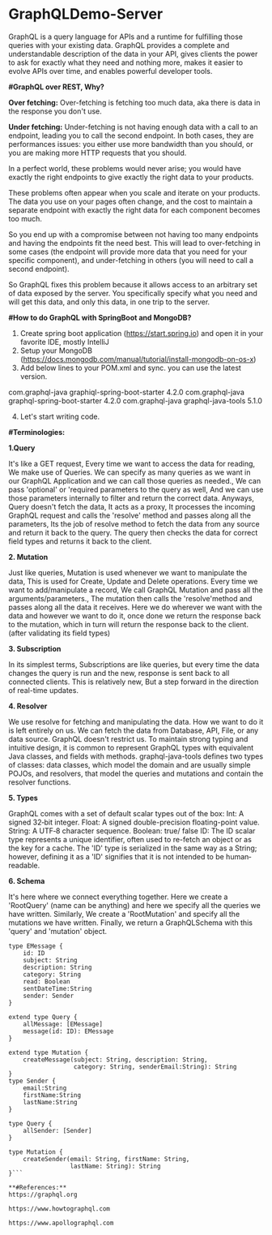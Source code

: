 # GraphQLDemo-Server
GraphQL is a query language for APIs and a runtime for fulfilling those queries with your existing data. GraphQL provides a complete and understandable description of the data in your API, gives clients the power to ask for exactly what they need and nothing more, makes it easier to evolve APIs over time, and enables powerful developer tools.

**#GraphQL over REST, Why?**

**Over fetching:** Over-fetching is fetching too much data, aka there is data in the response you don't use.

**Under fetching:** Under-fetching is not having enough data with a call to an endpoint, leading you to call the second endpoint.
In both cases, they are performances issues: you either use more bandwidth than you should, or you are making more HTTP requests that you should.

In a perfect world, these problems would never arise; you would have exactly the right endpoints to give exactly the right data to your products.

These problems often appear when you scale and iterate on your products. The data you use on your pages often change, and the cost to maintain a separate endpoint with exactly the right data for each component becomes too much.

So you end up with a compromise between not having too many endpoints and having the endpoints fit the need best. This will lead to over-fetching in some cases (the endpoint will provide more data that you need for your specific component), and under-fetching in others (you will need to call a second endpoint).

So GraphQL fixes this problem because it allows access to an arbitrary set of data exposed by the server. You specifically specify what you need and will get this data, and only this data, in one trip to the server.

**#How to do GraphQL with SpringBoot and MongoDB?**

1. Create spring boot application (https://start.spring.io) and open it in your favorite IDE, mostly IntelliJ
2. Setup your MongoDB (https://docs.mongodb.com/manual/tutorial/install-mongodb-on-os-x)
3. Add below lines to your POM.xml and sync. you can use the latest version.

<!-- Graph QL -->
<dependency>
 <groupId>com.graphql-java</groupId>
 <artifactId>graphiql-spring-boot-starter</artifactId>
 <version>4.2.0</version>
</dependency>

<dependency>
 <groupId>com.graphql-java</groupId>
 <artifactId>graphql-spring-boot-starter</artifactId>
 <version>4.2.0</version>
</dependency>

<dependency>
 <groupId>com.graphql-java</groupId>
 <artifactId>graphql-java-tools</artifactId>
 <version>5.1.0</version>
</dependency>

4. Let's start writing code.
 

**#Terminologies:**

**1.Query**

It's like a GET request, Every time we want to access the data for reading, We make use of Queries.
We can specify as many queries as we want in our GraphQL Application and we can call those queries as needed.,
We can pass 'optional' or  'required parameters to the query as well, And we can use those parameters internally to filter and return the correct data.
Anyways, Query doesn't fetch the data, It acts as a proxy, It processes the incoming GraphQL request and calls the 'resolve' method and passes along all the parameters, Its the job of resolve method to fetch the data from any source and return it back to the query.
The query then checks the data for correct field types and returns it back to the client.

**2. Mutation**

Just like queries, Mutation is used whenever we want to manipulate the data, This is used for Create, Update and Delete operations.
Every time we want to add/manipulate a record, We call GraphQL Mutation and pass all the arguments/parameters., The mutation then calls the 'resolve'method and passes along all the data it receives.
Here we do wherever we want with the data and however we want to do it, once done we return the response back to the mutation, which in turn will return the response back to the client. (after validating its field types)

**3. Subscription**

In its simplest terms, Subscriptions are like queries, but every time the data changes the query is run and the new, response is sent back to all connected clients.
This is relatively new, But a step forward in the direction of real-time updates.

**4. Resolver**

We use resolve for fetching and manipulating the data. How we want to do it is left entirely on us.
We can fetch the data from Database, API, File, or any data source. GraphQL doesn't restrict us.
To maintain strong typing and intuitive design, it is common to represent GraphQL types with equivalent Java classes, and fields with methods. graphql-java-tools defines two types of classes: data classes, which model the domain and are usually simple POJOs, and resolvers, that model the queries and mutations and contain the resolver functions.

**5. Types**

GraphQL comes with a set of default scalar types out of the box:
Int: A signed 32‐bit integer.
Float: A signed double-precision floating-point value.
String: A UTF‐8 character sequence.
Boolean: true/ false
ID: The ID scalar type represents a unique identifier, often used to re-fetch an object or as the key for a cache. The 'ID' type is serialized in the same way as a String; however, defining it as a 'ID' signifies that it is not intended to be human‐readable.

**6. Schema**

It's here where we connect everything together.
Here we create a 'RootQuery' (name can be anything) and here we specify all the queries we have written.
Similarly, We create a 'RootMutation' and specify all the mutations we have written.
Finally, we return a GraphQLSchema with this 'query' and  'mutation' object.
 
```
type EMessage {
    id: ID
    subject: String
    description: String
    category: String
    read: Boolean
    sentDateTime:String
    sender: Sender
}

extend type Query {
    allMessage: [EMessage]
    message(id: ID): EMessage
}

extend type Mutation {
    createMessage(subject: String, description: String,
                  category: String, senderEmail:String): String
}
type Sender {
    email:String
    firstName:String
    lastName:String
}

type Query {
    allSender: [Sender]
}

type Mutation {
    createSender(email: String, firstName: String,
                 lastName: String): String
}```

**#References:**
https://graphql.org

https://www.howtographql.com

https://www.apollographql.com

